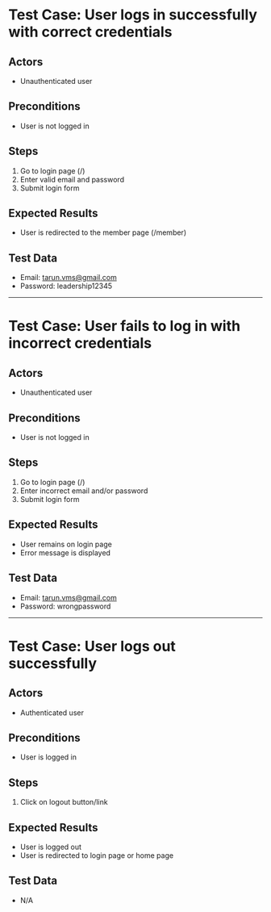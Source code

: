 # Test Case: User logs in successfully with correct credentials

## Actors

- Unauthenticated user

## Preconditions

- User is not logged in

## Steps

1. Go to login page (/)
2. Enter valid email and password
3. Submit login form

## Expected Results

- User is redirected to the member page (/member)

## Test Data

- Email: tarun.vms@gmail.com
- Password: leadership12345

---

# Test Case: User fails to log in with incorrect credentials

## Actors

- Unauthenticated user

## Preconditions

- User is not logged in

## Steps

1. Go to login page (/)
2. Enter incorrect email and/or password
3. Submit login form

## Expected Results

- User remains on login page
- Error message is displayed

## Test Data

- Email: tarun.vms@gmail.com
- Password: wrongpassword

---

# Test Case: User logs out successfully

## Actors

- Authenticated user

## Preconditions

- User is logged in

## Steps

1. Click on logout button/link

## Expected Results

- User is logged out
- User is redirected to login page or home page

## Test Data

- N/A
